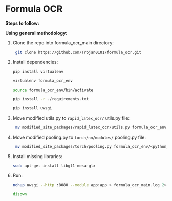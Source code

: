 # Formula OCR

**Steps to follow:**

**Using general methodology:**

1) Clone the repo into formula_ocr_main directory:
    ```bash
     git clone https://github.com/Trojan0101/formula_ocr.git
     ```

2) Install dependencies:
    ```bash
    pip install virtualenv
    ```
    ```bash
    virtualenv formula_ocr_env
    ```
    ```bash
    source formula_ocr_env/bin/activate
    ```
    ```bash
    pip install -r ./requirements.txt
    ```
    ```bash
    pip install uwsgi
     ```

3) Move modified utils.py to `rapid_latex_ocr/` utils.py file:
    ```bash
     mv modified_site_packages/rapid_latex_ocr/utils.py formula_ocr_env/<python_version>/site_packages/rapid_latex_ocr/utils.py
    ```

4) Move modified pooling.py to `torch/nn/modules/` pooling.py file:
    ```bash
     mv modified_site_packages/torch/pooling.py formula_ocr_env/<python_version>/site_packages/torch/nn/modules/pooling.py
    ```

5) Install missing libraries:
   ```bash
   sudo apt-get install libgl1-mesa-glx
   ```
   
6) Run:
    ```bash
    nohup uwsgi --http :8080 --module app:app > formula_ocr_main.log 2>&1 &
     ```
    ```bash
    disown
    ```
